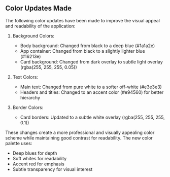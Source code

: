 ## Color Updates Made

The following color updates have been made to improve the visual appeal and readability of the application:

1. Background Colors:
   - Body background: Changed from black to a deep blue (#1a1a2e)
   - App container: Changed from black to a slightly lighter blue (#16213e)
   - Card background: Changed from dark overlay to subtle light overlay (rgba(255, 255, 255, 0.05))

2. Text Colors:
   - Main text: Changed from pure white to a softer off-white (#e3e3e3)
   - Headers and titles: Changed to an accent color (#e94560) for better hierarchy

3. Border Colors:
   - Card borders: Updated to a subtle white overlay (rgba(255, 255, 255, 0.1))

These changes create a more professional and visually appealing color scheme while maintaining good contrast for readability. The new color palette uses:
- Deep blues for depth
- Soft whites for readability
- Accent red for emphasis
- Subtle transparency for visual interest